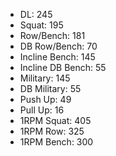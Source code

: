 * DL: 245
*  Squat: 195
*  Row/Bench: 181
*  DB Row/Bench: 70
*  Incline Bench: 145
*  Incline DB Bench: 55
*  Military: 145
*  DB Military: 55
*  Push Up: 49
*  Pull Up: 16
*  1RPM Squat: 405
*  1RPM Row: 325
*  1RPM Bench: 300
